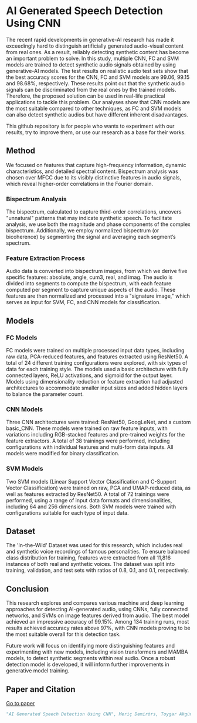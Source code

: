 # AI Generated Speech Detection Using CNN

The recent rapid developments in generative-AI research has made it exceedingly hard to distinguish artificially generated audio-visual content from real ones. As a result, reliably detecting synthetic content has become an important problem to solve. In this study, multiple CNN, FC and SVM models are trained to detect synthetic audio signals obtained by using generative-AI models. The test results on realistic audio test sets show that the best accuracy scores for the CNN, FC and SVM models are 99.06, 99.15 and 98.68%, respectively. These results point out that the synthetic audio signals can be discriminated from the real ones by the trained models. Therefore, the proposed solution can be used in real-life practical applications to tackle this problem. Our analyses show that CNN models are the most suitable compared to other techniques, as FC and SVM models can also detect synthetic audios but have different inherent disadvantages.

This github repository is for people who wants to experiment with our results, try to improve them, or use our research as a base for their works.


## Method
We focused on features that capture high-frequency information, dynamic characteristics, and detailed spectral content. Bispectrum analysis was chosen over MFCC due to its visibly distinctive features in audio signals, which reveal higher-order correlations in the Fourier domain.

### Bispectrum Analysis
The bispectrum, calculated to capture third-order correlations, uncovers "unnatural" patterns that may indicate synthetic speech. To facilitate analysis, we use both the magnitude and phase components of the complex bispectrum. Additionally, we employ normalized bispectrum (or bicoherence) by segmenting the signal and averaging each segment’s spectrum.

### Feature Extraction Process
Audio data is converted into bispectrum images, from which we derive five specific features: absolute, angle, cum3, real, and imag. The audio is divided into segments to compute the bispectrum, with each feature computed per segment to capture unique aspects of the audio. These features are then normalized and processed into a "signature image," which serves as input for SVM, FC, and CNN models for classification.

## Models
### FC Models
FC models were trained on multiple processed input data types, including raw data, PCA-reduced features, and features extracted using ResNet50. A total of 24 different training configurations were explored, with six types of data for each training style. The models used a basic architecture with fully connected layers, ReLU activations, and sigmoid for the output layer. Models using dimensionality reduction or feature extraction had adjusted architectures to accommodate smaller input sizes and added hidden layers to balance the parameter count.

### CNN Models
Three CNN architectures were trained: ResNet50, GoogLeNet, and a custom basic_CNN. These models were trained on raw feature inputs, with variations including RGB-stacked features and pre-trained weights for the feature extractors. A total of 38 trainings were performed, including configurations with individual features and multi-form data inputs. All models were modified for binary classification.

### SVM Models
Two SVM models (Linear Support Vector Classification and C-Support Vector Classification) were trained on raw, PCA and UMAP-reduced data, as well as features extracted by ResNet50. A total of 72 trainings were performed, using a range of input data formats and dimensionalities, including 64 and 256 dimensions. Both SVM models were trained with configurations suitable for each type of input data.

## Dataset
The 'In-the-Wild' Dataset was used for this research, which includes real and synthetic voice recordings of famous personalities. To ensure balanced class distribution for training, features were extracted from all 11,816 instances of both real and synthetic voices. The dataset was split into training, validation, and test sets with ratios of 0.8, 0.1, and 0.1, respectively.

## Conclusion
This research explores and compares various machine and deep learning approaches for detecting AI-generated audio, using CNNs, fully connected networks, and SVMs on image features derived from audio. The best model achieved an impressive accuracy of 99.15%. Among 134 training runs, most results achieved accuracy rates above 97%, with CNN models proving to be the most suitable overall for this detection task.

Future work will focus on identifying more distinguishing features and experimenting with new models, including vision transformers and MAMBA models, to detect synthetic segments within real audio. Once a robust detection model is developed, it will inform further improvements in generative model training.

## Paper and Citation
[Go to paper](materials/AI_Generated_Speech_Detection_Using_CNN.pdf)
```bibtex
"AI Generated Speech Detection Using CNN", Meriç Demirörs, Toygar Akgün and Ahmet Murat Özbayoğlu, 2024
```